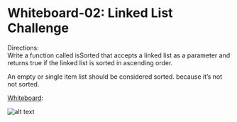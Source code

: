 # Whiteboard-02:  Linked List Challenge

Directions:<br>
Write a function called isSorted that accepts a linked list as
a parameter and returns true if the linked list is sorted in
ascending order.

An empty or single item list should be considered sorted.
because it’s not not sorted.

<u>Whiteboard</u>:<br>

![alt text](./images/401.whiteboard-2.jpg)